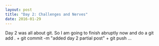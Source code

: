 ```yaml
---
layout: post
title: "Day 2: Challenges and Nerves"
date: 2016-01-29
---
```


Day 2 was all about git.  So I am going to finish abruptly now and do a git add . + git commit -m "added day 2 partial post" + git push ...
